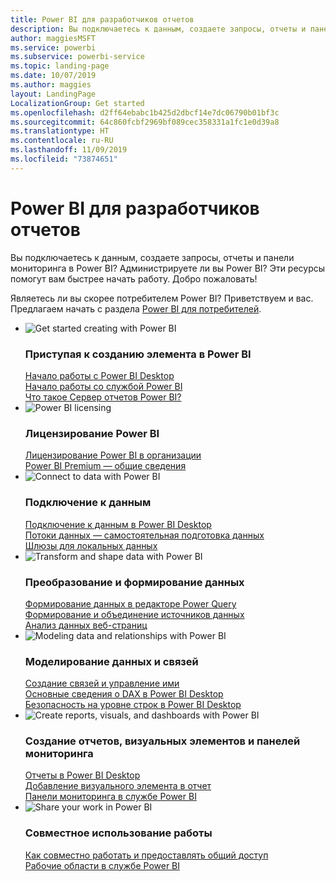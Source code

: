 ```yaml
---
title: Power BI для разработчиков отчетов
description: Вы подключаетесь к данным, создаете запросы, отчеты и панели мониторинга в Power BI? Являетесь ли вы администратором Power BI?
author: maggiesMSFT
ms.service: powerbi
ms.subservice: powerbi-service
ms.topic: landing-page
ms.date: 10/07/2019
ms.author: maggies
layout: LandingPage
LocalizationGroup: Get started
ms.openlocfilehash: d2ff64ebabc1b425d2dbcf14e7dc06790b01bf3c
ms.sourcegitcommit: 64c860fcbf2969bf089cec358331a1fc1e0d39a8
ms.translationtype: HT
ms.contentlocale: ru-RU
ms.lasthandoff: 11/09/2019
ms.locfileid: "73874651"
---
```

# <a name="power-bi-for-report-designers"></a>Power BI для разработчиков отчетов

Вы подключаетесь к данным, создаете запросы, отчеты и панели мониторинга в Power BI? Администрируете ли вы Power BI? Эти ресурсы помогут вам быстрее начать работу. Добро пожаловать!

Являетесь ли вы скорее потребителем Power BI? Приветствуем и вас. Предлагаем начать с раздела [Power BI для потребителей](consumer/power-bi-consumer-landing.md).

<ul class="panelContent cardsF"> 
            <li> 
                  <div class="cardSize"> 
                        <div class="cardPadding"> 
                              <div class="card"> 
                                    <div class="cardImageOuter">
                                          <div class="cardImage">
                                                <img alt="Get started creating with Power BI" src="media/power-bi-creator-landing/power-bi-designer-get-started.svg" data-linktype="relative-path">
                                          </div>
                                    </div>
                                    <div class="cardText"> 
                                          <h3>Приступая к созданию элемента в Power BI</h3> 
                                          <p></p>
                                               <a href="desktop-what-is-desktop.md">Начало работы с Power BI Desktop</a><br/> 
                                               <a href="fundamentals/power-bi-overview.md">Начало работы со службой Power BI</a><br/> 
                                               <a href="report-server/get-started.md">Что такое Сервер отчетов Power BI?</a>
                                    </div> 
                              </div> 
                        </div> 
                  </div> 
            </li>
            <li> 
                  <div class="cardSize"> 
                        <div class="cardPadding"> 
                              <div class="card"> 
                                    <div class="cardImageOuter">
                                          <div class="cardImage">
                                                <img alt="Power BI licensing" src="media/power-bi-creator-landing/power-bi-designer-licensing.svg" data-linktype="relative-path">
                                          </div>
                                    </div>
                                    <div class="cardText"> 
                                          <h3>Лицензирование Power BI</h3> 
                                          <p></p>
                                                <a href="service-admin-licensing-organization.md">Лицензирование Power BI в организации</a><br/> 
                                                <a href="service-premium-what-is.md">Power BI Premium — общие сведения</a> 
                                    </div> 
                              </div> 
                        </div> 
                  </div> 
            </li>
            <li> 
                  <div class="cardSize"> 
                        <div class="cardPadding"> 
                              <div class="card"> 
                                    <div class="cardImageOuter">
                                          <div class="cardImage">
                                                <img alt="Connect to data with Power BI" src="media/power-bi-creator-landing/power-bi-designer-connect-data.svg" data-linktype="relative-path">
                                          </div>
                                    </div>
                                    <div class="cardText"> 
                                          <h3>Подключение к данным</h3> 
                                          <p></p>
                                                <a href="desktop-quickstart-connect-to-data.md">Подключение к данным в Power BI Desktop </a><br/> 
                                                <a href="service-dataflows-overview.md">Потоки данных — самостоятельная подготовка данных</a><br/> 
                                                <a href="service-gateway-onprem.md">Шлюзы для локальных данных</a>
                                    </div> 
                              </div> 
                        </div> 
                  </div> 
            </li>
            <li> 
                  <div class="cardSize"> 
                        <div class="cardPadding"> 
                              <div class="card"> 
                                    <div class="cardImageOuter">
                                          <div class="cardImage">
                                                <img alt="Transform and shape data with Power BI" src="media/power-bi-creator-landing/power-bi-designer-transform-shape-data.svg" data-linktype="relative-path">
                                          </div>
                                    </div>
                                    <div class="cardText"> 
                                          <h3>Преобразование и формирование данных</h3> 
                                          <p></p>
                                                <a href="desktop-common-query-tasks.md">Формирование данных в редакторе Power Query</a><br/> 
                                                <a href="desktop-shape-and-combine-data.md">Формирование и объединение источников данных</a><br/> 
                                                <a href="desktop-tutorial-importing-and-analyzing-data-from-a-web-page.md">Анализ данных веб-страниц</a>
                                    </div> 
                              </div> 
                        </div> 
                  </div> 
            </li>
            <li> 
                  <div class="cardSize"> 
                        <div class="cardPadding"> 
                              <div class="card"> 
                                    <div class="cardImageOuter">
                                          <div class="cardImage">
                                                <img alt="Modeling data and relationships with Power BI" src="media/power-bi-creator-landing/power-bi-designer-modeling-data-relationships.svg" data-linktype="relative-path">
                                          </div>
                                    </div>
                                    <div class="cardText"> 
                                          <h3>Моделирование данных и связей</h3> 
                                          <p></p>
                                                <a href="desktop-create-and-manage-relationships.md">Создание связей и управление ими</a><br/>
                                                <a href="desktop-quickstart-learn-dax-basics.md">Основные сведения о DAX в Power BI Desktop</a><br/> 
                                                <a href="service-admin-rls.md">Безопасность на уровне строк в Power BI Desktop</a> 
                                    </div> 
                              </div> 
                        </div> 
                  </div> 
            </li>
            <li> 
                  <div class="cardSize"> 
                        <div class="cardPadding"> 
                              <div class="card"> 
                                    <div class="cardImageOuter">
                                          <div class="cardImage">
                                                <img alt="Create reports, visuals, and dashboards with Power BI" src="media/power-bi-creator-landing/power-bi-designer-create-reports-visuals-dashboards.svg" data-linktype="relative-path">
                                          </div>
                                    </div>
                                    <div class="cardText"> 
                                          <h3>Создание отчетов, визуальных элементов и панелей мониторинга</h3> 
                                          <p></p>
                                                <a href="desktop-report-view.md">Отчеты в Power BI Desktop</a><br/> 
                                                <a href="power-bi-report-add-visualizations-i.md">Добавление визуального элемента в отчет</a><br/> 
                                                <a href="service-dashboard-create.md">Панели мониторинга в службе Power BI</a>
                                    </div> 
                              </div> 
                        </div> 
                  </div> 
            </li>
            <li> 
                  <div class="cardSize"> 
                        <div class="cardPadding"> 
                              <div class="card"> 
                                    <div class="cardImageOuter">
                                          <div class="cardImage">
                                                <img alt="Share your work in Power BI" src="media/power-bi-creator-landing/power-bi-designer-share-work.svg" data-linktype="relative-path">
                                          </div>
                                    </div>
                                    <div class="cardText"> 
                                          <h3>Совместное использование работы</h3> 
                                          <p></p>
                                                <a href="service-how-to-collaborate-distribute-dashboards-reports.md">Как совместно работать и предоставлять общий доступ</a><br/>
                                                <a href="service-create-workspaces.md">Рабочие области в службе Power BI</a> 
                                    </div> 
                              </div> 
                        </div> 
                  </div> 
            </li>
</ul>



